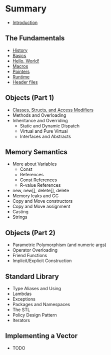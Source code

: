 # Summary

* [Introduction](README.md)

## The Fundamentals

* [History](chapter-1/history.md)
* [Basics](chapter-1/basics.md)
* [Hello, World!](chapter-1/helloworld.md)
* [Macros](chapter-1/macros.md)
* [Pointers](chapter-1/pointers.md)
* [Runtime](chapter-1/runtime.md)
* [Header files](chapter-1/headers.md)

## Objects (Part 1)

* [Classes, Structs, and Access Modifiers](chapter-2/classes.md)
* Methods and Overloading
* Inheritance and Overriding
    * Static and Dynamic Dispatch
    * Virtual and Pure Virtual
    * Interfaces and Abstracts

## Memory Semantics

* More about Variables
    * Const
    * References
    * Const References
    * R-value References
* new, new[], delete[], delete
* Memory leaks and GC
* Copy and Move constructors
* Copy and Move assignment
* Casting
* Strings

## Objects (Part 2)

* Parametric Polymorphism (and numeric args)
* Operator Overloading
* Friend Functions
* Implicit/Explicit Construction

## Standard Library

* Type Aliases and Using
* Lambdas
* Exceptions
* Packages and Namespaces
* The STL
* Policy Design Pattern
* Iterators

## Implementing a Vector

* TODO
